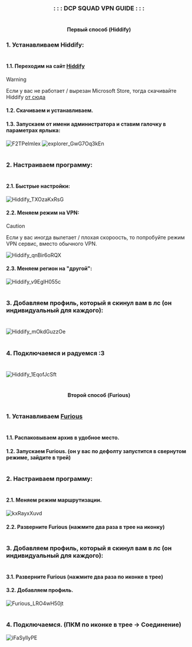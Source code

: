 <div align="center">
    <h3 align="center">: : : DCP SQUAD VPN GUIDE : : :</h3>
</div>

#

<div align="center">
    <h4 align="center">Первый способ (Hiddify)</h4>
</div>

### 1. Устанавливаем Hiddify:
#
#### 1.1. Переходим на сайт [Hiddify](https://hiddify.com)
> [!WARNING]
> Если у вас не работает / вырезан Microsoft Store, тогда скачивайте Hiddify [от сюда](https://github.com/hiddify/hiddify-next/releases/download/v2.5.7/Hiddify-Windows-Portable-x64.zip)
#### 1.2. Скачиваем и устанавливаем.
#### 1.3. Запускаем от имени администратора и ставим галочку в параметрах ярлыка:
![F2TPelmlex](https://github.com/user-attachments/assets/71a08136-33ca-4c01-a0ad-3426d957f66e)
![explorer_GwG7Oq3kEn](https://github.com/user-attachments/assets/0050cc26-e463-46f0-a68b-383ca96987d1)
#
### 2. Настраиваем программу:
#
#### 2.1. Быстрые настройки:
![Hiddify_TXOzaKxRsG](https://github.com/user-attachments/assets/bdd59e04-4904-4ec2-93bb-19937b6bb34d)

#### 2.2. Меняем режим на VPN:
> [!CAUTION]
> Если у вас иногда вылетает / плохая скороость, то попробуйте режим VPN сервис, вместо обычного VPN.

![Hiddify_qnBir6oRQX](https://github.com/user-attachments/assets/71ac5f28-9ddf-47cd-a991-99341a75f94c)

#### 2.3. Меняем регион на "другой":
![Hiddify_v9EglH055c](https://github.com/user-attachments/assets/0b7ba2ed-14e6-49d2-a034-b839d0238278)
#
### 3. Добавляем профиль, который я скинул вам в лс (он индивидуальный для каждого):
#
![Hiddify_mOkdGuzzOe](https://github.com/user-attachments/assets/2adb2c12-d7ce-47f9-8107-05b41aa23005)
#
### 4. Подключаемся и радуемся :3
#
![Hiddify_1EqofJcSft](https://github.com/user-attachments/assets/dc7fcccf-ca24-4fed-b6c2-2e364f2861e3)

#

<div align="center">
    <h4 align="center">Второй способ (Furious)</h4>
</div>

#
### 1. Устанавливаем [Furious](https://github.com/LorenEteval/Furious/releases/download/0.4.7/Furious-0.4.7-windows10-amd64.zip)
#
#### 1.1. Распаковываем архив в удобное место.
#### 1.2. Запускаем Furious. (он у вас по дефолту запустится в свернутом режиме, зайдите в трей)
#
### 2. Настраиваем программу:
#
#### 2.1. Меняем режим маршрутизации.
![kxRayxXuvd](https://github.com/user-attachments/assets/77b67be1-3e8b-4a64-97db-e4380916d9a2)
#### 2.2. Разверните Furious (нажмите два раза в трее на иконку)
#
### 3. Добавляем профиль, который я скинул вам в лс (он индивидуальный для каждого):
#
#### 3.1. Разверните Furious (нажмите два раза по иконке в трее)
#### 3.2. Добавляем профиль.
![Furious_LRO4wH50jt](https://github.com/user-attachments/assets/b607e4ba-623e-4ab3-bb8e-900deb8fb303)
#
### 4. Подключаемся. (ПКМ по иконке в трее -> Соединение)
![iFaSyllyPE](https://github.com/user-attachments/assets/bfd72941-b36f-4d2e-8fca-1779a3a68df2)
